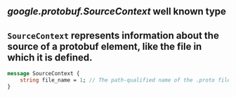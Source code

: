 *google.protobuf.SourceContext* well known type
---
`SourceContext` represents information about the source of a protobuf element, like the file in which it is defined.
---
```proto
message SourceContext {
    string file_name = 1; // The path-qualified name of the .proto file that contained the associated protobuf element.
}
```